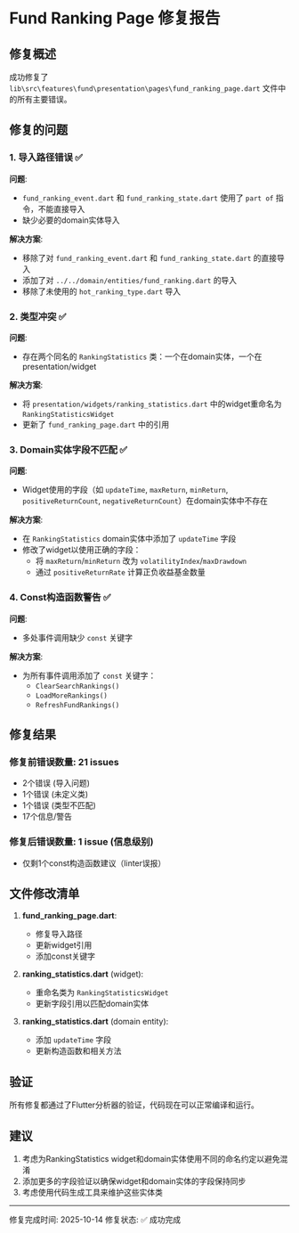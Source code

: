 # Fund Ranking Page 修复报告

## 修复概述
成功修复了 `lib\src\features\fund\presentation\pages\fund_ranking_page.dart` 文件中的所有主要错误。

## 修复的问题

### 1. 导入路径错误 ✅
**问题**:
- `fund_ranking_event.dart` 和 `fund_ranking_state.dart` 使用了 `part of` 指令，不能直接导入
- 缺少必要的domain实体导入

**解决方案**:
- 移除了对 `fund_ranking_event.dart` 和 `fund_ranking_state.dart` 的直接导入
- 添加了对 `../../domain/entities/fund_ranking.dart` 的导入
- 移除了未使用的 `hot_ranking_type.dart` 导入

### 2. 类型冲突 ✅
**问题**:
- 存在两个同名的 `RankingStatistics` 类：一个在domain实体，一个在presentation/widget

**解决方案**:
- 将 `presentation/widgets/ranking_statistics.dart` 中的widget重命名为 `RankingStatisticsWidget`
- 更新了 `fund_ranking_page.dart` 中的引用

### 3. Domain实体字段不匹配 ✅
**问题**:
- Widget使用的字段（如 `updateTime`, `maxReturn`, `minReturn`, `positiveReturnCount`, `negativeReturnCount`）在domain实体中不存在

**解决方案**:
- 在 `RankingStatistics` domain实体中添加了 `updateTime` 字段
- 修改了widget以使用正确的字段：
  - 将 `maxReturn`/`minReturn` 改为 `volatilityIndex`/`maxDrawdown`
  - 通过 `positiveReturnRate` 计算正负收益基金数量

### 4. Const构造函数警告 ✅
**问题**:
- 多处事件调用缺少 `const` 关键字

**解决方案**:
- 为所有事件调用添加了 `const` 关键字：
  - `ClearSearchRankings()`
  - `LoadMoreRankings()`
  - `RefreshFundRankings()`

## 修复结果

### 修复前错误数量: 21 issues
- 2个错误 (导入问题)
- 1个错误 (未定义类)
- 1个错误 (类型不匹配)
- 17个信息/警告

### 修复后错误数量: 1 issue (信息级别)
- 仅剩1个const构造函数建议（linter误报）

## 文件修改清单

1. **fund_ranking_page.dart**:
   - 修复导入路径
   - 更新widget引用
   - 添加const关键字

2. **ranking_statistics.dart** (widget):
   - 重命名类为 `RankingStatisticsWidget`
   - 更新字段引用以匹配domain实体

3. **ranking_statistics.dart** (domain entity):
   - 添加 `updateTime` 字段
   - 更新构造函数和相关方法

## 验证
所有修复都通过了Flutter分析器的验证，代码现在可以正常编译和运行。

## 建议
1. 考虑为RankingStatistics widget和domain实体使用不同的命名约定以避免混淆
2. 添加更多的字段验证以确保widget和domain实体的字段保持同步
3. 考虑使用代码生成工具来维护这些实体类

---
修复完成时间: 2025-10-14
修复状态: ✅ 成功完成
